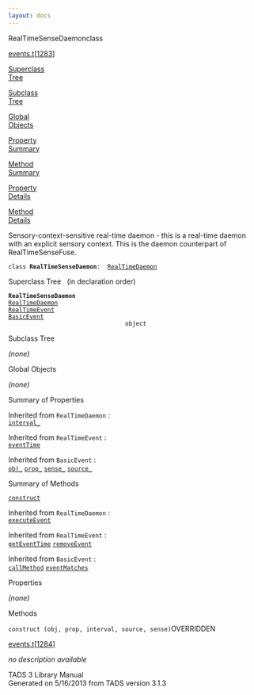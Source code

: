```yaml
---
layout: docs
---
```

<span class="title">RealTimeSenseDaemon</span><span class="type">class</span>

[events.t](../file/events.t.html)\[[1283](../source/events.t.html#1283)\]

[Superclass  
Tree](#_SuperClassTree_)

[Subclass  
Tree](#_SubClassTree_)

[Global  
Objects](#_ObjectSummary_)

[Property  
Summary](#_PropSummary_)

[Method  
Summary](#_MethodSummary_)

[Property  
Details](#_Properties_)

[Method  
Details](#_Methods_)



Sensory-context-sensitive real-time daemon - this is a real-time daemon
with an explicit sensory context. This is the daemon counterpart of
RealTimeSenseFuse.

`class `**`RealTimeSenseDaemon`**` :   `[`RealTimeDaemon`](../object/RealTimeDaemon.html)



<span id="_SuperClassTree_"></span>



<span class="hdln">Superclass Tree</span>   (in declaration order)



**`RealTimeSenseDaemon`**  
[`RealTimeDaemon`](../object/RealTimeDaemon.html)  
[`RealTimeEvent`](../object/RealTimeEvent.html)  
[`BasicEvent`](../object/BasicEvent.html)  
`                                 object`  
<span id="_SubClassTree_"></span>



<span class="hdln">Subclass Tree</span>  



*(none)* <span id="_ObjectSummary_"></span>



<span class="hdln">Global Objects</span>  



*(none)* <span id="_PropSummary_"></span>



<span class="hdln">Summary of Properties</span>  





Inherited from `RealTimeDaemon` :  
[`interval_`](../object/RealTimeDaemon.html#interval_)

Inherited from `RealTimeEvent` :  
[`eventTime`](../object/RealTimeEvent.html#eventTime)

Inherited from `BasicEvent` :  
[`obj_`](../object/BasicEvent.html#obj_) [`prop_`](../object/BasicEvent.html#prop_) [`sense_`](../object/BasicEvent.html#sense_) [`source_`](../object/BasicEvent.html#source_)

<span id="_MethodSummary_"></span>



<span class="hdln">Summary of Methods</span>  



[`construct`](#construct)

Inherited from `RealTimeDaemon` :  
[`executeEvent`](../object/RealTimeDaemon.html#executeEvent)

Inherited from `RealTimeEvent` :  
[`getEventTime`](../object/RealTimeEvent.html#getEventTime) [`removeEvent`](../object/RealTimeEvent.html#removeEvent)

Inherited from `BasicEvent` :  
[`callMethod`](../object/BasicEvent.html#callMethod) [`eventMatches`](../object/BasicEvent.html#eventMatches)

<span id="_Properties_"></span>



<span class="hdln">Properties</span>  



*(none)* <span id="_Methods_"></span>



<span class="hdln">Methods</span>  



<span id="construct"></span>

`construct (obj, prop, interval, source, sense)`<span class="rem">OVERRIDDEN</span>

[events.t](../file/events.t.html)\[[1284](../source/events.t.html#1284)\]



*no description available*





TADS 3 Library Manual  
Generated on 5/16/2013 from TADS version 3.1.3


